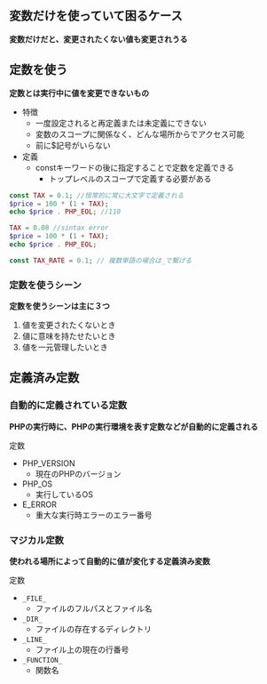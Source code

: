 ## 変数だけを使っていて困るケース
**変数だけだと、変更されたくない値も変更されうる**

## 定数を使う
**定数とは実行中に値を変更できないもの**

- 特徴
  - 一度設定されると再定義または未定義にできない
  - 変数のスコープに関係なく、どんな場所からでアクセス可能
  - 前に$記号がいらない
- 定義
  - constキーワードの後に指定することで定数を定義できる
    - トップレベルのスコープで定義する必要がある
```php
const TAX = 0.1; //恒常的に常に大文字で定義される
$price = 100 * (1 + TAX);
echo $price . PHP_EOL; //110

TAX = 0.08 //sintax error
$price = 100 * (1 + TAX);
echo $price . PHP_EOL;

const TAX_RATE = 0.1; // 複数単語の場合は_で繋げる
```
### 定数を使うシーン
**定数を使うシーンは主に３つ**
1. 値を変更されたくないとき
2. 値に意味を持たせたいとき
3. 値を一元管理したいとき

## 定義済み定数

### 自動的に定義されている定数
**PHPの実行時に、PHPの実行環境を表す定数などが自動的に定義される**

定数
- PHP_VERSION
  - 現在のPHPのバージョン
- PHP_OS
  - 実行しているOS
- E_ERROR
  - 重大な実行時エラーのエラー番号

### マジカル定数
**使われる場所によって自動的に値が変化する定義済み変数**

定数
- `_FILE_`
  - ファイルのフルパスとファイル名
- `_DIR_`
  - ファイルの存在するディレクトリ
- `_LINE_`
  - ファイル上の現在の行番号
- `_FUNCTION_`
  - 関数名

